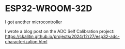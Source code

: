 # ESP32-WROOM-32D
I got another microcontroller

I wrote a blog post on the ADC Self Calibration project:
https://ckalitin.github.io/projects/2024/12/27/esp32-adc-characterization.html
